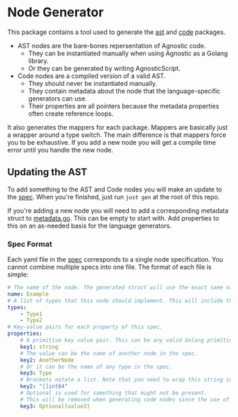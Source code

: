 # Node Generator

This package contains a tool used to generate the [ast](../../ast) and [code](../../code) packages.

- AST nodes are the bare-bones repersentation of Agnostic code.
    - They can be instantiated manually when using Agnostic as a Golang library.
    - Or they can be generated by writing AgnosticScript.
- Code nodes are a compiled version of a valid AST.
    - They should never be instantiated manually.
    - They contain metadata about the node that the language-specific generators can use.
    - Their properties are all pointers because the metadata properties often create reference loops.

It also generates the mappers for each package. Mappers are basically just a wrapper around a type switch. The main difference is that mappers force you to be exhaustive. If you add a new node you will get a compile time error until you handle the new node.

## Updating the AST

To add something to the AST and Code nodes you will make an update to the [spec](./spec). When you're finished, just run `just gen` at the root of this repo.

If you're adding a new node you will need to add a corresponding metadata struct to [metadata.go](../../code/metadata.go). This can be empty to start with. Add properties to this on an as-needed basis for the language generators.

### Spec Format

Each yaml file in the [spec](./spec) corresponds to a single node specification. You cannot combine multiple specs into one file. The format of each file is simple:

```yaml
# The name of the node. The generated struct will use the exact same name.
name: Example
# A list of types that this node should implement. This will include this node in the mapper for each type.
types:
    - Type1
    - Type2
# Key-value pairs for each property of this spec.
properties:
    # A primitive key value pair. This can be any valid Golang primitive.
    key1: string
    # The value can be the name of another node in the spec.
    key2: AnotherNode
    # Or it can be the name of any type in the spec.
    key3: Type
    # Brackets notate a list. Note that you need to wrap this string in quotations to prevent YAML from misparsing it.
    key2: "[]int64"
    # Optional is used for something that might not be present.
    # This will be removed when generating code nodes since the use of pointers make them unnecessary.
    key3: Optional[value3]
```
